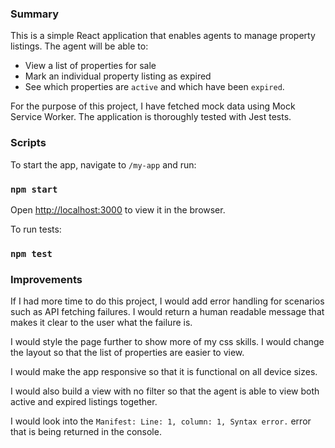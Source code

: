 ### Summary

This is a simple React application that enables agents to manage property listings. The agent will be able to:

- View a list of properties for sale
- Mark an individual property listing as expired
- See which properties are `active` and which have been `expired`.

For the purpose of this project, I have fetched mock data using Mock Service Worker. The application is thoroughly tested with Jest tests.

### Scripts

To start the app, navigate to `/my-app` and run:

### `npm start`

Open [http://localhost:3000](http://localhost:3000) to view it in the browser.

To run tests:

### `npm test`

### Improvements

If I had more time to do this project, I would add error handling for scenarios such as API fetching failures. I would return a human readable message that makes it clear to the user what the failure is.

I would style the page further to show more of my css skills. I would change the layout so that the list of properties are easier to view.

I would make the app responsive so that it is functional on all device sizes.

I would also build a view with no filter so that the agent is able to view both active and expired listings together.

I would look into the `Manifest: Line: 1, column: 1, Syntax error.` error that is being returned in the console.
